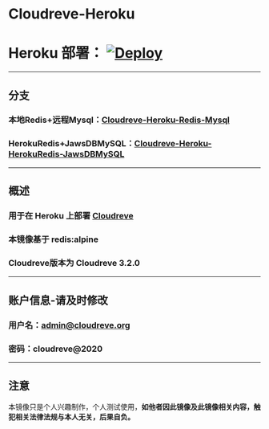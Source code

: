 # Cloudreve-Heroku
# Heroku 部署： [![Deploy](https://www.herokucdn.com/deploy/button.svg)](https://heroku.com/deploy)
---
## 分支
### 本地Redis+远程Mysql：[Cloudreve-Heroku-Redis-Mysql](https://github.com/FuaerCN/Cloudreve-Heroku/tree/Redis-Mysql)
### HerokuRedis+JawsDBMySQL：[Cloudreve-Heroku-HerokuRedis-JawsDBMySQL](https://github.com/FuaerCN/Cloudreve-Heroku/tree/Heroku-Mysql)
---
## 概述
### 用于在 Heroku 上部署 [Cloudreve](https://cloudreve.org/)
### 本镜像基于 redis:alpine
### Cloudreve版本为 Cloudreve 3.2.0
---
## 账户信息-请及时修改
### 用户名：admin@cloudreve.org
### 密码：cloudreve@2020
---
## 注意
本镜像只是个人兴趣制作，个人测试使用，**如他者因此镜像及此镜像相关内容，触犯相关法律法规与本人无关，后果自负。**
